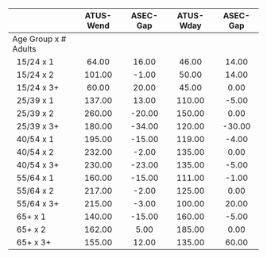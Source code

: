 
|                      |    ATUS-Wend |     ASEC-Gap |    ATUS-Wday |     ASEC-Gap |
| -------------------- | :----------: | :----------: | :----------: | :----------: |
| Age Group x # Adults |              |              |              |              |
| &nbsp;&nbsp;15/24 x 1 |        64.00 |        16.00 |        46.00 |        14.00 |
| &nbsp;&nbsp;15/24 x 2 |       101.00 |        -1.00 |        50.00 |        14.00 |
| &nbsp;&nbsp;15/24 x 3+ |        60.00 |        20.00 |        45.00 |         0.00 |
| &nbsp;&nbsp;25/39 x 1 |       137.00 |        13.00 |       110.00 |        -5.00 |
| &nbsp;&nbsp;25/39 x 2 |       260.00 |       -20.00 |       150.00 |         0.00 |
| &nbsp;&nbsp;25/39 x 3+ |       180.00 |       -34.00 |       120.00 |       -30.00 |
| &nbsp;&nbsp;40/54 x 1 |       195.00 |       -15.00 |       119.00 |        -4.00 |
| &nbsp;&nbsp;40/54 x 2 |       232.00 |        -2.00 |       135.00 |         0.00 |
| &nbsp;&nbsp;40/54 x 3+ |       230.00 |       -23.00 |       135.00 |        -5.00 |
| &nbsp;&nbsp;55/64 x 1 |       160.00 |       -15.00 |       111.00 |        -1.00 |
| &nbsp;&nbsp;55/64 x 2 |       217.00 |        -2.00 |       125.00 |         0.00 |
| &nbsp;&nbsp;55/64 x 3+ |       215.00 |        -3.00 |       100.00 |        20.00 |
| &nbsp;&nbsp;65+ x 1  |       140.00 |       -15.00 |       160.00 |        -5.00 |
| &nbsp;&nbsp;65+ x 2  |       162.00 |         5.00 |       185.00 |         0.00 |
| &nbsp;&nbsp;65+ x 3+ |       155.00 |        12.00 |       135.00 |        60.00 |

